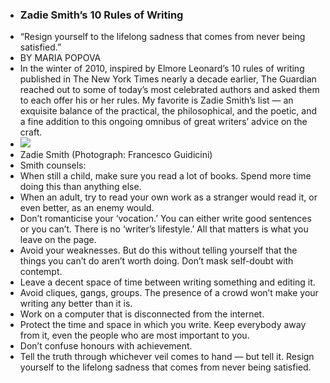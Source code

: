- ### Zadie Smith’s 10 Rules of Writing
- “Resign yourself to the lifelong sadness that comes from never being satisfied.”
- BY MARIA POPOVA
- In the winter of 2010, inspired by Elmore Leonard’s 10 rules of writing published in The New York Times nearly a decade earlier, The Guardian reached out to some of today’s most celebrated authors and asked them to each offer his or her rules. My favorite is Zadie Smith’s list — an exquisite balance of the practical, the philosophical, and the poetic, and a fine addition to this ongoing omnibus of great writers’ advice on the craft.
- ![](./_image/zadiesmith5.jpg)
- Zadie Smith (Photograph: Francesco Guidicini)
- Smith counsels:
- When still a child, make sure you read a lot of books. Spend more time doing this than anything else.
- When an adult, try to read your own work as a stranger would read it, or even better, as an enemy would.
- Don’t romanticise your ‘vocation.’ You can either write good sentences or you can’t. There is no ‘writer’s lifestyle.’ All that matters is what you leave on the page.
- Avoid your weaknesses. But do this without telling yourself that the things you can’t do aren’t worth doing. Don’t mask self-doubt with contempt.
- Leave a decent space of time between writing something and editing it.
- Avoid cliques, gangs, groups. The presence of a crowd won’t make your writing any better than it is.
- Work on a computer that is disconnected from the internet.
- Protect the time and space in which you write. Keep everybody away from it, even the people who are most important to you.
- Don’t confuse honours with achievement.
- Tell the truth through whichever veil comes to hand — but tell it. Resign yourself to the lifelong sadness that comes from never being satisfied.
